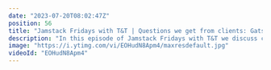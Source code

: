 ```yaml
---
date: "2023-07-20T08:02:47Z"
position: 56
title: "Jamstack Fridays with T&T | Questions we get from clients: Gatsby vs Next.js"
description: "In this episode of Jamstack Fridays with T&T we discuss common questions our clients ask. In this video we discuss Gatsby vs Next.js and how to choose the right tool for you.\n\nNews:\nNextJS 10.1 Release\nhttps://nextjs.org/blog/next-10-1\n\nNetlify Build Plugin:\nhttps://www.netlify.com/blog/2021/03/26/netlify-build-plugin-of-the-week-lighthouse/\n\nSvelteKit:\nhttps://svelte.dev/blog/sveltekit-beta\n\n100 Day Challenge Create a Gatsby Theme\nhttps://www.gatsbyjs.com/blog/100days-challenge-5\n\nVisualized Content Modeling\nhttps://contentmodel.io/ \n\nFollow us here:\nTony: https://twitter.com/tmamedbekov\nTim: https://twitter.com/timbenniks\n\nhttps://uniform.dev"
image: "https://i.ytimg.com/vi/EOHudN8Apm4/maxresdefault.jpg"
videoId: "EOHudN8Apm4"
---
```


